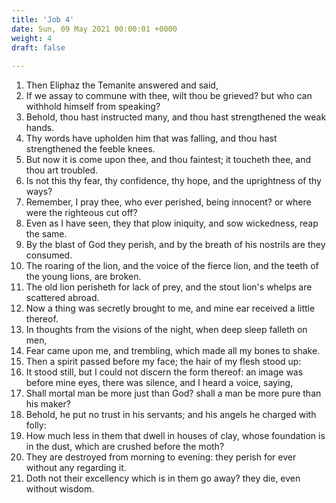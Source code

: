 ```yaml
---
title: 'Job 4'
date: Sun, 09 May 2021 00:00:01 +0000
weight: 4
draft: false
  
---
```


1. Then Eliphaz the Temanite answered and said,
2. If we assay to commune with thee, wilt thou be grieved? but who can withhold himself from speaking?
3. Behold, thou hast instructed many, and thou hast strengthened the weak hands.
4. Thy words have upholden him that was falling, and thou hast strengthened the feeble knees.
5. But now it is come upon thee, and thou faintest; it toucheth thee, and thou art troubled.
6. Is not this thy fear, thy confidence, thy hope, and the uprightness of thy ways?
7. Remember, I pray thee, who ever perished, being innocent? or where were the righteous cut off?
8. Even as I have seen, they that plow iniquity, and sow wickedness, reap the same.
9. By the blast of God they perish, and by the breath of his nostrils are they consumed.
10. The roaring of the lion, and the voice of the fierce lion, and the teeth of the young lions, are broken.
11. The old lion perisheth for lack of prey, and the stout lion's whelps are scattered abroad.
12. Now a thing was secretly brought to me, and mine ear received a little thereof.
13. In thoughts from the visions of the night, when deep sleep falleth on men,
14. Fear came upon me, and trembling, which made all my bones to shake.
15. Then a spirit passed before my face; the hair of my flesh stood up:
16. It stood still, but I could not discern the form thereof: an image was before mine eyes, there was silence, and I heard a voice, saying,
17. Shall mortal man be more just than God? shall a man be more pure than his maker?
18. Behold, he put no trust in his servants; and his angels he charged with folly:
19. How much less in them that dwell in houses of clay, whose foundation is in the dust, which are crushed before the moth?
20. They are destroyed from morning to evening: they perish for ever without any regarding it.
21. Doth not their excellency which is in them go away? they die, even without wisdom.
